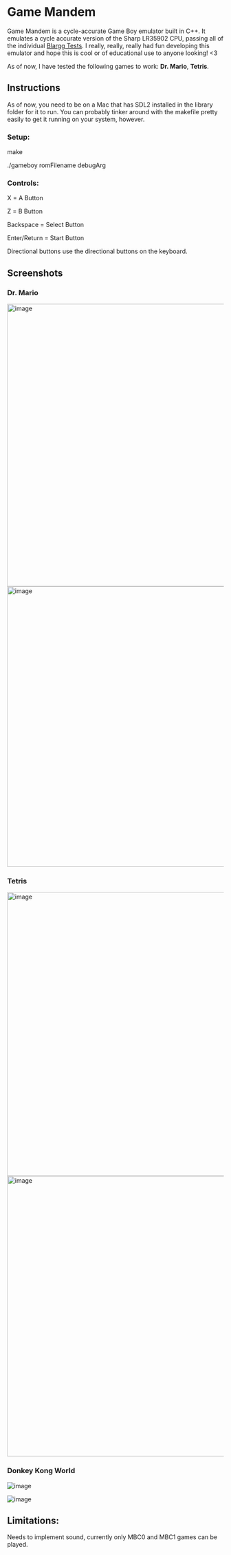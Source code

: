 # Game Mandem

Game Mandem is a cycle-accurate Game Boy emulator built in C++. It emulates a cycle accurate version of the Sharp LR35902 CPU, passing all of the individual [Blargg Tests](https://github.com/retrio/gb-test-roms). I really, really, really had fun developing this emulator and hope this is cool or of educational use to anyone looking! <3 

As of now, I have tested the following games to work: **Dr. Mario**, **Tetris**.

## Instructions

As of now, you need to be on a Mac that has SDL2 installed in the library folder for it to run. You can probably tinker around with the makefile pretty easily to get it running on your system, however.

### Setup:

make

./gameboy romFilename debugArg

### Controls:

X = A Button

Z = B Button

Backspace = Select Button

Enter/Return = Start Button

Directional buttons use the directional buttons on the keyboard.

## Screenshots

### Dr. Mario
<img width="657" alt="image" src="https://github.com/Matt-Ng/Game-Mandem/assets/23468554/56b88533-6415-4798-97fe-afa2069a5fe9">
<img width="652" alt="image" src="https://github.com/Matt-Ng/Game-Mandem/assets/23468554/705cfecd-f171-4fdd-a18b-8fc743fcbb95">


### Tetris
<img width="660" alt="image" src="https://github.com/Matt-Ng/Game-Mandem/assets/23468554/73927a6e-1109-4efa-8e4e-7328865b0e32">

<img width="652" alt="image" src="https://github.com/Matt-Ng/Game-Mandem/assets/23468554/7e4be41e-324f-429d-8ddd-b22c42e5e165">

### Donkey Kong World
![image](https://github.com/Matt-Ng/Game-Mandem/assets/23468554/17c2d982-ff99-4f3b-98fb-a1875479b6f8)

![image](https://github.com/Matt-Ng/Game-Mandem/assets/23468554/b01967f2-8ae7-4e9a-8a2b-85de9c273921)


## Limitations:

Needs to implement sound, currently only MBC0 and MBC1 games can be played.
